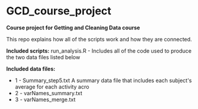 # GCD_course_project
**Course project for Getting and Cleaning Data course**

This repo explains how all of the scripts work and how they are connected.  

**Included scripts:**
run_analysis.R - Includes all of the code used to produce the two data files listed below

**Included data files:**

* 1 - Summary_step5.txt 
        A summary data file that includes each subject's average for each activity acro
* 2 - varNames_summary.txt
* 3 - varNames_merge.txt

